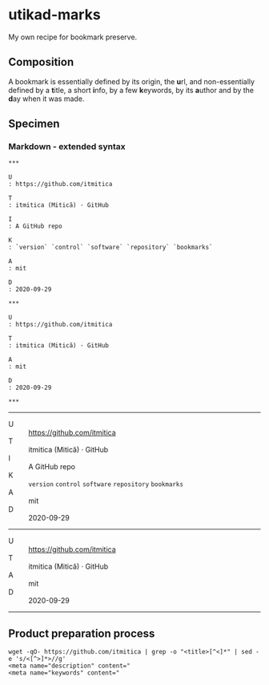 # utikad-marks
My own recipe for bookmark preserve.

## Composition
A bookmark is essentially defined by its origin, the **u**rl, and non-essentially defined by a **t**itle, a short **i**nfo, by a few **k**eywords, by its **a**uthor and by the **d**ay when it was made.

## Specimen
### Markdown - extended syntax

```
***

U
: https://github.com/itmitica

T
: itmitica (Mitică) · GitHub

I
: A GitHub repo

K
: `version` `control` `software` `repository` `bookmarks`

A
: mit

D
: 2020-09-29

***

U
: https://github.com/itmitica

T
: itmitica (Mitică) · GitHub

A
: mit

D
: 2020-09-29

***
```

<hr>
<dl>
<dt>U</dt>
<dd><a href="https://github.com/itmitica">https://github.com/itmitica</a></dd>
<dt>T</dt>
<dd>itmitica (Mitică) · GitHub</dd>
<dt>I</dt>
<dd>A GitHub repo</dd>
<dt>K</dt>
<dd><code>version</code> <code>control</code> <code>software</code> <code>repository</code> <code>bookmarks</code></dd>
<dt>A</dt>
<dd>mit</dd>
<dt>D</dt>
<dd>2020-09-29</dd>
</dl>
<hr>
<dl>
<dt>U</dt>
<dd><a href="https://github.com/itmitica">https://github.com/itmitica</a></dd>
<dt>T</dt>
<dd>itmitica (Mitică) · GitHub</dd>
<dt>A</dt>
<dd>mit</dd>
<dt>D</dt>
<dd>2020-09-29</dd>
</dl>
<hr>

## Product preparation process

```
wget -qO- https://github.com/itmitica | grep -o "<title>[^<]*" | sed -e 's/<[^>]*>//g'
<meta name="description" content="
<meta name="keywords" content="
```

